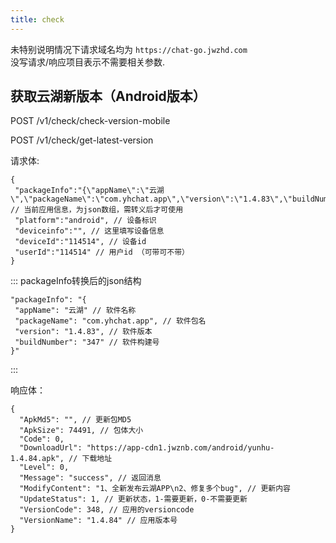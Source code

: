 ```yaml
---
title: check
---
```


未特别说明情况下请求域名均为 `https://chat-go.jwzhd.com`  
没写请求/响应项目表示不需要相关参数.  

## 获取云湖新版本（Android版本）

POST /v1/check/check-version-mobile

POST /v1/check/get-latest-version

请求体:  

```JSONC
{
 "packageInfo":"{\"appName\":\"云湖\",\"packageName\":\"com.yhchat.app\",\"version\":\"1.4.83\",\"buildNumber\":\"347\"}", // 当前应用信息，为json数组，需转义后才可使用
 "platform":"android", // 设备标识
 "deviceinfo":"", // 这里填写设备信息
 "deviceId":"114514", // 设备id
 "userId":"114514" // 用户id （可带可不带）
}
```

::: packageInfo转换后的json结构

```JSONC
"packageInfo": "{
 "appName": "云湖" // 软件名称
 "packageName": "com.yhchat.app", // 软件包名
 "version": "1.4.83", // 软件版本
 "buildNumber": "347" // 软件构建号
}"
```

:::

响应体：

```JSONC
{
  "ApkMd5": "", // 更新包MD5
  "ApkSize": 74491, // 包体大小
  "Code": 0, 
  "DownloadUrl": "https://app-cdn1.jwznb.com/android/yunhu-1.4.84.apk", // 下载地址
  "Level": 0,
  "Message": "success", // 返回消息
  "ModifyContent": "1、全新发布云湖APP\n2、修复多个bug", // 更新内容
  "UpdateStatus": 1, // 更新状态，1-需要更新，0-不需要更新
  "VersionCode": 348, // 应用的versioncode
  "VersionName": "1.4.84" // 应用版本号
}
```
